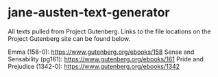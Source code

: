 # jane-austen-text-generator

All texts pulled from Project Gutenberg. Links to the file locations on the Project Gutenberg site can be found below.

Emma (158-0): https://www.gutenberg.org/ebooks/158 
Sense and Sensability (pg161): https://www.gutenberg.org/ebooks/161 
Pride and Prejudice (1342-0): https://www.gutenberg.org/ebooks/1342 